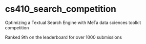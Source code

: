 # cs410_search_competition
Optimizing a Textual Search Engine with MeTa data sciences toolkit competition

Ranked 9th on the leaderboard for over 1000 submissions
